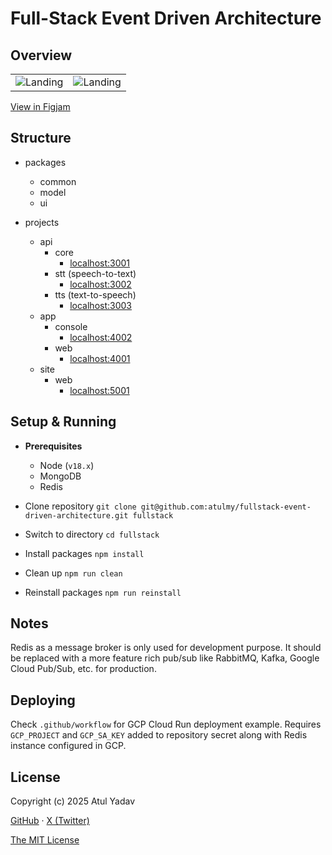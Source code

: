 # Full-Stack Event Driven Architecture

## Overview

<table>
  <tbody>
    <tr>
      <td>
        <img alt="Landing" src="https://raw.githubusercontent.com/atulmy/storage/master/images/fullstack-event-driven-architecture/architecture-overview.png" />
      </td>
      <td>
        <img alt="Landing" src="https://raw.githubusercontent.com/atulmy/storage/master/images/fullstack-event-driven-architecture/data-flow.png" />
      </td>
    </tr>
  </tbody>
</table>

[View in Figjam](https://www.figma.com/board/zCAWl74Q1a6bURhXyx2Pvc/fullstack-event-driven-architecture)

## Structure

- packages

  - common
  - model
  - ui

- projects
  - api
    - core
      - [localhost:3001](http://localhost:3001)
    - stt (speech-to-text)
      - [localhost:3002](http://localhost:3002)
    - tts (text-to-speech)
      - [localhost:3003](http://localhost:3003)
  - app
    - console
      - [localhost:4002](http://localhost:4002)
    - web
      - [localhost:4001](http://localhost:4001)
  - site
    - web
      - [localhost:5001](http://localhost:5001)

## Setup & Running

- **Prerequisites**

  - Node (`v18.x`)
  - MongoDB
  - Redis

- Clone repository `git clone git@github.com:atulmy/fullstack-event-driven-architecture.git fullstack`
- Switch to directory `cd fullstack`
- Install packages `npm install`
- Clean up `npm run clean`
- Reinstall packages `npm run reinstall`

## Notes

Redis as a message broker is only used for development purpose. It should be replaced with a more feature rich pub/sub like RabbitMQ, Kafka, Google Cloud Pub/Sub, etc. for production.

## Deploying

Check `.github/workflow` for GCP Cloud Run deployment example. Requires `GCP_PROJECT` and `GCP_SA_KEY` added to repository secret along with Redis instance configured in GCP.

## License

Copyright (c) 2025 Atul Yadav

[GitHub](http://github.com/atulmy) · [X (Twitter)](https://x.com/atulmy)

[The MIT License](http://www.opensource.org/licenses/mit-license.php)
